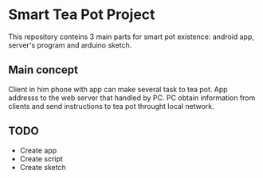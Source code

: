 # Smart Tea Pot Project

This repository conteins 3 main parts for smart pot existence: android app, server's program and arduino sketch.

## Main concept

Client in him phone with app can make several task to tea pot. App addresss to the web server that handled by PC. PC obtain information from clients and send instructions to tea pot throught local network.

## TODO
* Create app
* Create script
* Create sketch